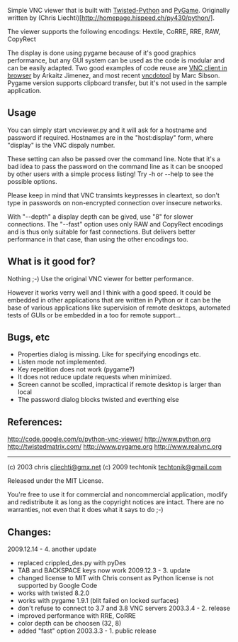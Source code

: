 Simple VNC viewer that is built with
[Twisted-Python](https://twistedmatrix.com/trac/) and
[PyGame](http://www.pygame.org/). Originally written by
(Chris Liechti)[http://homepage.hispeed.ch/py430/python/].

The viewer supports the following encodings:
  Hextile, CoRRE, RRE, RAW, CopyRect

The display is done using pygame because of it's good graphics
performance, but any GUI system can be used as the code is
modular and can be easily adapted. Two good examples of code
reuse are
[VNC client in browser](http://arkaitzj.wordpress.com/2011/11/12/vnc-in-your-browser-through-websockets-handled-by-gevent/)
by Arkaitz Jimenez, and most recent
[vncdotool](https://github.com/sibson/vncdotool) by Marc Sibson.
Pygame version supports clipboard transfer, but it's not used in
the sample application.

Usage
-----
You can simply start vncviewer.py and it will ask for a hostname
and password if required. Hostnames are in the "host:display"
form, where "display" is the VNC dispaly number.

These setting can also be passed over the command line. Note that
it's a bad idea to pass the password on the command line as it
can be snooped by other users with a simple process listing!
Try -h or --help to see the possible options.

Please keep in mind that VNC transimts keypresses in cleartext,
so don't type in passwords on non-encrypted connection over
insecure networks.

With "--depth" a display depth can be gived, use "8" for
slower connections.
The "--fast" option uses only RAW and CopyRect encodings and is
thus only suitable for fast connections. But delivers better
performance in that case, than using the other encodings too.

What is it good for?
--------------------
Nothing ;-) Use the original VNC viewer for better performance.

However it works verry well and I think with a good speed.
It could be embedded in other applications that are written
in Python or it can be the base of various applications like
supervision of remote desktops, automated tests of GUIs or
be embedded in a too for remote support...

Bugs, etc
---------
- Properties dialog is missing. Like for specifying encodings etc.
- Listen mode not implemented.
- Key repetition does not work (pygame?)
- It does not reduce update requests when minimized.
- Screen cannot be scolled, impractical if remote desktop is larger
  than local
- The password dialog blocks twisted and everthing else

References:
-----------
  http://code.google.com/p/python-vnc-viewer/
  http://www.python.org
  http://twistedmatrix.com/
  http://www.pygame.org
  http://www.realvnc.org

-------
(c) 2003 chris <cliechti@gmx.net>
(c) 2009 techtonik <techtonik@gmail.com>

Released under the MIT License.

You're free to use it for commercial and noncommercial
application, modify and redistribute it as long as the
copyright notices are intact. There are no warranties, not
even that it does what it says to do ;-)


Changes:
--------
2009.12.14 - 4. another update
 * replaced crippled_des.py with pyDes
 * TAB and BACKSPACE keys now work
2009.12.3 - 3. update
 * changed license to MIT with Chris consent as Python license
   is not supported by Google Code
 * works with twisted 8.2.0
 * works with pygame 1.9.1 (blit failed on locked surfaces)
 * don't refuse to connect to 3.7 and 3.8 VNC servers
2003.3.4 - 2. release
 * improved performance with RRE, CoRRE
 * color depth can be choosen (32, 8)
 * added "fast" option
2003.3.3 - 1. public release
